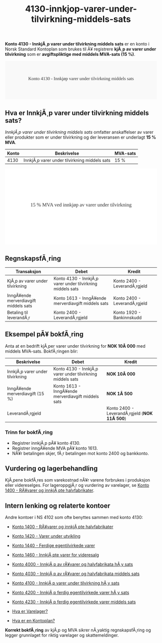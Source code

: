 ﻿---
title: "4130-innkjop-varer-under-tilvirkning-middels-sats"
meta_title: "4130-innkjop-varer-under-tilvirkning-middels-sats"
meta_description: '**Konto 4130 - InnkjÃ¸p varer under tilvirkning middels sats** er en konto i Norsk Standard Kontoplan som brukes til Ã¥ registrere **kjÃ¸p av varer under tilvir...'
slug: 4130-innkjop-varer-under-tilvirkning-middels-sats
type: blog
layout: pages/single
---

**Konto 4130 - InnkjÃ¸p varer under tilvirkning middels sats** er en konto i Norsk Standard Kontoplan som brukes til Ã¥ registrere **kjÃ¸p av varer under tilvirkning** som er **avgiftspliktige med middels MVA-sats (15 %)**.

![Illustrasjon av konto 4130 InnkjÃ¸p varer under tilvirkning middels sats](4130-innkjop-varer-under-tilvirkning-middels-sats-image.svg)

## Hva er InnkjÃ¸p varer under tilvirkning middels sats?

*InnkjÃ¸p varer under tilvirkning middels sats* omfatter anskaffelser av varer eller produkter som er under tilvirkning og der leveransen er underlagt **15 % MVA**.

| Konto | Beskrivelse                                   | MVA-sats |
|-------|-----------------------------------------------|----------|
| 4130  | InnkjÃ¸p varer under tilvirkning middels sats | 15 %     |

![Middels inngÃ¥ende MVA-sats for varer under tilvirkning](4130-mva-middels-sats-tilvirkning.svg)

## RegnskapsfÃ¸ring

| Transaksjon                             | Debet                                               | Kredit                        |
|-----------------------------------------|-----------------------------------------------------|-------------------------------|
| KjÃ¸p av varer under tilvirkning         | Konto 4130 - InnkjÃ¸p varer under tilvirkning middels sats | Konto 2400 - LeverandÃ¸rgjeld  |
| InngÃ¥ende merverdiavgift middels sats   | Konto 1613 - InngÃ¥ende merverdiavgift middels sats        | Konto 2400 - LeverandÃ¸rgjeld  |
| Betaling til leverandÃ¸r                 | Konto 2400 - LeverandÃ¸rgjeld                         | Konto 1920 - Bankinnskudd     |

## Eksempel pÃ¥ bokfÃ¸ring

Anta at en bedrift kjÃ¸per varer under tilvirkning for **NOK 10Â 000** med middels MVA-sats. BokfÃ¸ringen blir:

| Beskrivelse                     | Debet                                               | Kredit                                       |
|---------------------------------|-----------------------------------------------------|-----------------------------------------------|
| InnkjÃ¸p varer under tilvirkning | Konto 4130 - InnkjÃ¸p varer under tilvirkning middels sats | **NOK 10Â 000**                               |
| InngÃ¥ende merverdiavgift (15 %) | Konto 1613 - InngÃ¥ende merverdiavgift middels sats        | **NOK 1Â 500**                                |
| LeverandÃ¸rgjeld                 |                                                     | Konto 2400 - LeverandÃ¸rgjeld (**NOK 11Â 500**) |

### Trinn for bokfÃ¸ring

* Registrer innkjÃ¸p pÃ¥ konto 4130.
* Registrer inngÃ¥ende MVA pÃ¥ konto 1613.
* NÃ¥r betalingen skjer, fÃ¸r betalingen mot konto 2400 og bankkonto.

## Vurdering og lagerbehandling

KjÃ¸pene bokfÃ¸res som varekostnad nÃ¥r varene forbrukes i produksjon eller videreselges. For lageroppgjÃ¸r og vurdering av varelager, se [Konto 1400 - RÃ¥varer og innkjÃ¸pte halvfabrikater](/blogs/kontoplan/1400-raavarer-og-innkjopte-halvfabrikater "Konto 1400 - RÃ¥varer og innkjÃ¸pte halvfabrikater").

## Intern lenking og relaterte kontoer

Andre kontoer i NS 4102 som ofte benyttes sammen med konto 4130:

* [Konto 1400 - RÃ¥varer og innkjÃ¸pte halvfabrikater](/blogs/kontoplan/1400-raavarer-og-innkjopte-halvfabrikater "Konto 1400 - RÃ¥varer og innkjÃ¸pte halvfabrikater")
* [Konto 1420 - Varer under utvikling](/blogs/kontoplan/1420-varer-under-utvikling "Konto 1420 - Varer under utvikling")
* [Konto 1440 - Ferdige egentilvirkede varer](/blogs/kontoplan/1440-ferdige-egentilvirkede-varer "Konto 1440 - Ferdige egentilvirkede varer")
* [Konto 1460 - InnkjÃ¸pte varer for videresalg](/blogs/kontoplan/1460-innkjopte-varer-for-videresalg "Konto 1460 - InnkjÃ¸pte varer for videresalg")
* [Konto 4000 - InnkjÃ¸p av rÃ¥varer og halvfabrikata hÃ¸y sats](/blogs/kontoplan/4000-innkjop-av-raavarer-og-halvfabrikata-hoy-sats "Konto 4000 - InnkjÃ¸p av rÃ¥varer og halvfabrikata hÃ¸y sats")
* [Konto 4030 - InnkjÃ¸p av rÃ¥varer og halvfabrikata middels sats](/blogs/kontoplan/4030-innkjop-av-raavarer-og-halvfabrikata-middels-sats "Konto 4030 - InnkjÃ¸p av rÃ¥varer og halvfabrikata middels sats")
* [Konto 4100 - InnkjÃ¸p varer under tilvirkning hÃ¸y sats](/blogs/kontoplan/4100-innkjop-varer-under-tilvirkning-hoy-sats "Konto 4100 - InnkjÃ¸p varer under tilvirkning hÃ¸y sats")

* [Konto 4200 - InnkjÃ¸p ferdig egentilvirkede varer hÃ¸y sats](/blogs/kontoplan/4200-innkjop-ferdig-egentilvirkede-varer-hoy-sats "Konto 4200 - InnkjÃ¸p ferdig egentilvirkede varer hÃ¸y sats")
* [Konto 4230 - InnkjÃ¸p ferdig egentilvirkede varer middels sats](/blogs/kontoplan/4230-innkjop-ferdig-egentilvirkede-varer-middels-sats "Konto 4230 - InnkjÃ¸p ferdig egentilvirkede varer middels sats")
* [Hva er Varelager?](/blogs/regnskap/hva-er-varelager "Hva er Varelager? Komplett Guide til LagerfÃ¸ring og Verdivurdering")
* [Hva er en Kontoplan?](/blogs/regnskap/hva-er-kontoplan "Hva er en Kontoplan? Komplett Guide til Kontoplaner i Norsk Regnskap")

**Korrekt bokfÃ¸ring** av kjÃ¸p og MVA sikrer nÃ¸yaktig regnskapsfÃ¸ring og legger grunnlaget for riktig varelager og skattemeldinger.
